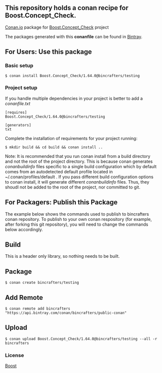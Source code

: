 ## This repository holds a conan recipe for Boost.Concept_Check.

[Conan.io](https://conan.io) package for [Boost.Concept_Check](https://github.com/Boostorg/Concept_Check) project

The packages generated with this **conanfile** can be found in [Bintray](https://bintray.com/bincrafters/public-conan/Boost.Concept_Check%3Abincrafters).

## For Users: Use this package

### Basic setup

    $ conan install Boost.Concept_Check/1.64.0@bincrafters/testing

### Project setup

If you handle multiple dependencies in your project is better to add a *conanfile.txt*

    [requires]
    Boost.Concept_Check/1.64.0@bincrafters/testing

    [generators]
    txt

Complete the installation of requirements for your project running:</small></span>

    $ mkdir build && cd build && conan install ..
	
Note: It is recommended that you run conan install from a build directory and not the root of the project directory.  This is because conan generates *conanbuildinfo* files specific to a single build configuration which by default comes from an autodetected default profile located in ~/.conan/profiles/default .  If you pass different build configuration options to conan install, it will generate different *conanbuildinfo* files.  Thus, they shoudl not be added to the root of the project, nor committed to git. 

## For Packagers: Publish this Package

The example below shows the commands used to publish to bincrafters conan repository. To publish to your own conan respository (for example, after forking this git repository), you will need to change the commands below accordingly. 

## Build  

This is a header only library, so nothing needs to be built.

## Package 

    $ conan create bincrafters/testing
	
## Add Remote

	$ conan remote add bincrafters "https://api.bintray.com/conan/bincrafters/public-conan"

## Upload

    $ conan upload Boost.Concept_Check/1.64.0@bincrafters/testing --all -r bincrafters

### License
[Boost](LICENSE)
